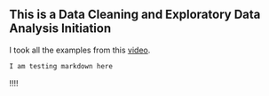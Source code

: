 ## This is a Data Cleaning and Exploratory Data Analysis Initiation

I took all the examples from this [video](https://www.youtube.com/playlist?list=PLUaB-1hjhk8GZOuylZqLz-Qt9RIdZZMBE).

``` sh
I am testing markdown here
```
!!!!
